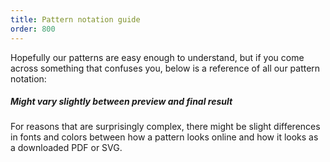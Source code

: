 ```yaml
---
title: Pattern notation guide
order: 800
---
```


Hopefully our patterns are easy enough to understand, but if you come
across something that confuses you, below is a reference of all our
pattern notation:

<ReadMore list />

<Tip>

##### Might vary slightly between preview and final result

For reasons that are surprisingly complex, there might be slight
differences in fonts and colors between how a pattern looks online
and how it looks as a downloaded PDF or SVG.

</Tip>
